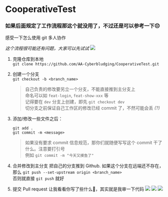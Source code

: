 # CooperativeTest
### 如果后面规定了工作流程那这个就没用了，不过还是可以参考一下😔
感受一下怎么使用 git 多人协作

*这个流程很可能还有问题，大家可以先试试*
![](https://s2.loli.net/2023/07/13/ju8KWYXmpkATEw4.gif)

1. 克隆仓库到本地  
   `git clone https://github.com/AA-Cyberbludging/CooperativeTest.git`

2. 创建一个分支  
   `git checkout -b <branch_name>`
   > 自己负责的修改要另立一个分支，不能直接推到主分支上  
   > 命名可以如 `feat-login`, `feat-show-xxx` 等  
   > 记得要在 `dev` 分支上创建，即先 `git checkout dev`  
   > 切分支之前保证自己工作区的修改已经 commit 了，不然可能会丢 *(?)*
  
3. 添加/修改一些文件之后：

   `git add .`  
   `git commit -m <message>`
   > 如果没有要求 commit 信息规范，那你们就随便写写这个 commit 干了什么。注意要打引号  
   > 例如 `git commit -m "今天又摸鱼了"`

4. 合并修改到主分支
   把自己的分支推到 Github. 如果这个分支在远端还不存在，那么
   `git push --set-upstream origin <branch_name>`  
   否则就直接 `git push` 就好

5. 提交 Pull request
   让我看看你写了些什么👀，其实就是我审一下代码
   ![](https://s2.loli.net/2023/07/13/hKS6mU4BYGpfJOu.png)
   ![](https://s2.loli.net/2023/07/13/E8o4D7VBrGujaCA.png)
   ![](https://s2.loli.net/2023/07/13/LD8mSMHatGCRK1b.png)

